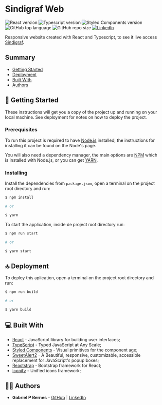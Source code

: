 # Sindigraf Web

![React version][react-badge] ![Typescript version][typescript-badge] ![Styled Components version][styled-components-badge] ![GitHub top language][github-top-language-badge] ![GitHub repo size][github-repo-size-badge] [![LinkedIn][linkedin-badge]](https://www.linkedin.com/in/gabriel-peres-bernes/)

Responsive website created with React and Typescript, to see it live access [Sindigraf](https://sindigraf.com.br).

## Summary

  - [Getting Started](#-getting-started)
  - [Deployment](#-deployment)
  - [Built With](#-built-with)
  - [Authors](#%EF%B8%8F-authors)

## 🚦 Getting Started

These instructions will get you a copy of the project up and running on your local machine. See deployment for notes on how to deploy the project.

### Prerequisites

To run this project is required to have [Node.js](https://nodejs.org/en/) installed, the instructions for installing it can be found on the Node's page.

You will also need a dependency manager, the main options are [NPM](https://www.npmjs.com/) which is installed with Node.js, or you can get [YARN](https://classic.yarnpkg.com/en/docs/install).

### Installing

Install the dependencies from `package.json`, open a terminal on the project root directory and run:
```sh
$ npm install

# or

$ yarn
```

To start the application, inside de project root directory run:
```sh
$ npm run start

# or

$ yarn start
```

## 🔝 Deployment

To deploy this aplication, open a terminal on the project root directory and run:
```sh
$ npm run build

# or

$ yarn build
```

## 💻 Built With

* [React](https://pt-br.reactjs.org) - JavaScript library for building user interfaces;
* [TypeScript](https://www.typescriptlang.org/) - Typed JavaScript at Any Scale;
* [Styled Components](https://styled-components.com/) - Visual primitives for the component age;
* [SweetAlert2](https://sweetalert2.github.io/) - A Beautiful, responsive, customizable, accessible replacement for JavaScript's popup boxes;
* [Reactstrap](https://reactstrap.github.io) - Bootstrap framework for React;
* [Iconify](https://iconify.design/) - Unified icons framework;

## 🙋‍♂️ Authors

* **Gabriel P Bernes** - [GitHub](https://github.com/GabrielPeresBernes) | [LinkedIn](https://www.linkedin.com/in/gabriel-peres-bernes/)

<!-- Markdown link & img -->
[react-badge]: https://img.shields.io/badge/dynamic/json?url=https://raw.githubusercontent.com/GabrielPeresBernes/Sindigraf-Web/master/package.json&label=react&query=$['dependencies']['react']&color=green
[github-top-language-badge]: https://img.shields.io/github/languages/top/GabrielPeresBernes/Dolphin-Web-3?color=red
[github-repo-size-badge]: https://img.shields.io/github/repo-size/GabrielPeresBernes/Dolphin-Web-3?color=orange
[typescript-badge]: https://img.shields.io/badge/dynamic/json?url=https://raw.githubusercontent.com/GabrielPeresBernes/Sindigraf-Web/master/package.json&label=typescript&query=$['dependencies']['typescript']&color=green
[styled-components-badge]: https://img.shields.io/badge/dynamic/json?url=https://raw.githubusercontent.com/GabrielPeresBernes/Sindigraf-Web/master/package.json&label=styled-components&query=$['dependencies']['styled-components']&color=green
[linkedin-badge]: https://img.shields.io/badge/Dev-Gabriel%20P%20Bernes-blue?style=flat&logo=Linkedin&logoColor=white
